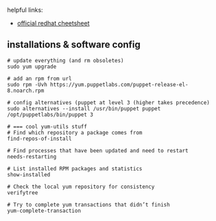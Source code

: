 helpful links:
* [official redhat cheetsheet](https://access.redhat.com/sites/default/files/attachments/rh_yum_cheatsheet_1214_jcs_print-1.pdf)

## installations & software config
```
# update everything (and rm obsoletes)
sudo yum upgrade

# add an rpm from url
sudo rpm -Uvh https://yum.puppetlabs.com/puppet-release-el-8.noarch.rpm

# config alternatives (puppet at level 3 (higher takes precedence)
sudo alternatives --install /usr/bin/puppet puppet /opt/puppetlabs/bin/puppet 3

# === cool yum-utils stuff 
# Find which repository a package comes from
find-repos-of-install

# Find processes that have been updated and need to restart
needs-restarting

# List installed RPM packages and statistics
show-installed

# Check the local yum repository for consistency
verifytree

# Try to complete yum transactions that didn’t finish
yum-complete-transaction
```
